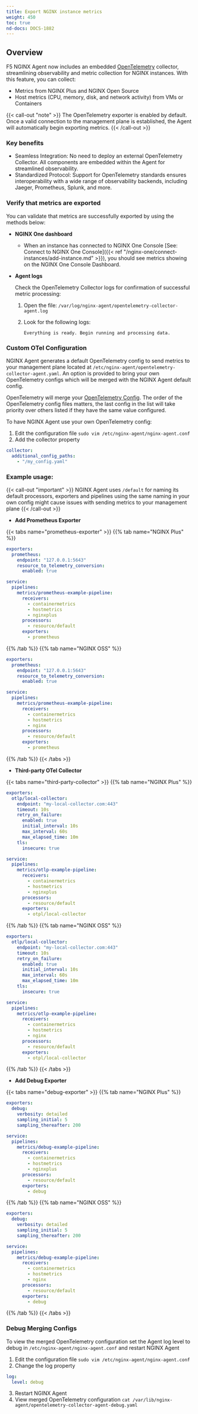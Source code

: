 ```yaml
---
title: Export NGINX instance metrics
weight: 450
toc: true
nd-docs: DOCS-1882
---
```


## Overview

F5 NGINX Agent now includes an embedded [OpenTelemetry](https://opentelemetry.io/) collector, streamlining observability and metric collection for NGINX instances. With this feature, you can collect:

* Metrics from NGINX Plus and NGINX Open Source
* Host metrics (CPU, memory, disk, and network activity) from VMs or Containers

{{< call-out "note" >}}
The OpenTelemetry exporter is enabled by default. Once a valid connection to the management plane is established, the Agent will automatically begin exporting metrics.
{{< /call-out >}}

### Key benefits

* Seamless Integration: No need to deploy an external OpenTelemetry Collector. All components are embedded within the Agent for streamlined observability.
* Standardized Protocol: Support for OpenTelemetry standards ensures interoperability with a wide range of observability backends, including Jaeger, Prometheus, Splunk, and more.

### Verify that metrics are exported

You can validate that metrics are successfully exported by using the methods below:

- **NGINX One dashboard**

   - When an instance has connected to NGINX One Console [See: Connect to NGINX One Console]({{< ref "/nginx-one/connect-instances/add-instance.md" >}}), you should see metrics showing on the NGINX One Console Dashboard.

- **Agent logs**

   Check the OpenTelemetry Collector logs for confirmation of successful metric processing:

   1. Open the file: `/var/log/nginx-agent/opentelemetry-collector-agent.log`
   2. Look for the following logs:

      ```text
      Everything is ready. Begin running and processing data.
      ```

### Custom OTel Configuration 

NGINX Agent generates a default OpenTelemetry config to send metrics to your management plane located at `/etc/nginx-agent/opentelemetry-collector-agent.yaml`. An option is provided to 
bring your own OpenTelemetry configs which will be merged with the NGINX Agent default config.

OpenTelemetry will merge your [OpenTelemetry Config](https://opentelemetry.io/). The order of the OpenTelemetry config files matters, 
the last config in the list will take priority over others listed if they have the same value configured.

To have NGINX Agent use your own OpenTelemetry config:

1. Edit the configuration file `sudo vim /etc/nginx-agent/nginx-agent.conf`
2. Add the collector property

```yaml
collector:
  additional_config_paths:
    - "/my_config.yaml"
```

### Example usage: 

{{< call-out "important" >}} NGINX Agent uses `/default` for naming its default processors, exporters and pipelines using the same naming in your own config might cause issues with sending metrics to your management plane {{< /call-out >}}

- **Add Prometheus Exporter**

{{< tabs name="prometheus-exporter" >}}
{{% tab name="NGINX Plus" %}}

```yaml
exporters:
  prometheus:
    endpoint: "127.0.0.1:5643"
    resource_to_telemetry_conversion:
      enabled: true

service:
  pipelines:
    metrics/prometheus-example-pipeline:
      receivers:
        - containermetrics
        - hostmetrics
        - nginxplus
      processors:
        - resource/default
      exporters:
        - prometheus
```

{{% /tab %}}
{{% tab name="NGINX OSS" %}}

```yaml
exporters:
  prometheus:
    endpoint: "127.0.0.1:5643"
    resource_to_telemetry_conversion:
      enabled: true

service:
  pipelines:
    metrics/prometheus-example-pipeline:
      receivers:
        - containermetrics
        - hostmetrics
        - nginx
      processors:
        - resource/default
      exporters:
        - prometheus
```

{{% /tab %}}
{{< /tabs >}}


- **Third-party OTel Collector**

{{< tabs name="third-party-collector" >}}
{{% tab name="NGINX Plus" %}}

```yaml
exporters:
  otlp/local-collector:
    endpoint: "my-local-collector.com:443"
    timeout: 10s
    retry_on_failure:
      enabled: true
      initial_interval: 10s
      max_interval: 60s
      max_elapsed_time: 10m
    tls:
      insecure: true

service:
  pipelines:
    metrics/otlp-example-pipeline:
      receivers:
        - containermetrics
        - hostmetrics
        - nginxplus
      processors:
        - resource/default
      exporters:
        - otpl/local-collector
```

{{% /tab %}}
{{% tab name="NGINX OSS" %}}

```yaml
exporters:
  otlp/local-collector:
    endpoint: "my-local-collector.com:443"
    timeout: 10s
    retry_on_failure:
      enabled: true
      initial_interval: 10s
      max_interval: 60s
      max_elapsed_time: 10m
    tls:
      insecure: true

service:
  pipelines:
    metrics/otlp-example-pipeline:
      receivers:
        - containermetrics
        - hostmetrics
        - nginx
      processors:
        - resource/default
      exporters:
        - otpl/local-collector
```

{{% /tab %}}
{{< /tabs >}}


- **Add Debug Exporter**

{{< tabs name="debug-exporter" >}}
{{% tab name="NGINX Plus" %}}

```yaml
exporters:
  debug:
    verbosity: detailed
    sampling_initial: 5
    sampling_thereafter: 200

service:
  pipelines:
    metrics/debug-example-pipeline:
      receivers:
        - containermetrics
        - hostmetrics
        - nginxplus
      processors:
        - resource/default
      exporters:
        - debug
```

{{% /tab %}}
{{% tab name="NGINX OSS" %}}

```yaml
exporters:
  debug:
    verbosity: detailed
    sampling_initial: 5
    sampling_thereafter: 200

service:
  pipelines:
    metrics/debug-example-pipeline:
      receivers:
        - containermetrics
        - hostmetrics
        - nginx
      processors:
        - resource/default
      exporters:
        - debug
```

{{% /tab %}}
{{< /tabs >}}



### Debug Merging Configs

To view the merged OpenTelemetry configuration set the Agent log level to debug in `/etc/nginx-agent/nginx-agent.conf` and restart NGINX Agent 

1. Edit the configuration file `sudo vim /etc/nginx-agent/nginx-agent.conf`
2. Change the log property
```yaml
log:
  level: debug 
```
3. Restart NGINX Agent 
4. View merged OpenTelemetry configuration `cat /var/lib/nginx-agent/opentelemetry-collector-agent-debug.yaml`

